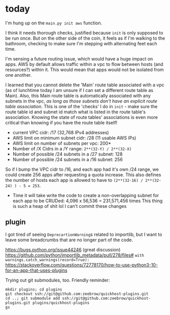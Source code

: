 # today

I'm hung up on the `main.py init aws` function.

I think it needs thorough checks, justified because `init` is only supposed to
be run once. But on the other side of the coin, it feels as if I'm walking to
the bathroom, checking to make sure I'm stepping with alternating feet each
time.

I'm sensing a future routing issue, which would have a huge impact on apps. AWS by default allows traffic within a vpc to flow between hosts (and resources?) within it. This would mean that apps would not be isolated from one another.

I learned that you cannot delete the 'Main' route table associated with a vpc
(as of lunchtime today I am unsure if I can set a different route table as
Main). Also, this Main route table is automatically associated with any subnets
in the vpc, *as long as those subnets don't have an explicit route table
association*. This is one of the 'checks' I do in `init` - make sure the route
table id and subnet id match what is listed in the route table's association.
Knowing the state of route tables' associations is even more critical than
knowing if you have the route table itself!

* current VPC cidr: /17 (32,768 IPv4 addresses)
* AWS limit on minimum subnet cidr: /28 (11 usable AWS IPs)
* AWS limit on number of subnets per vpc: 200\*
* Number of /X Cidrs in a /Y range: `2**(32-Y) / 2**(32-X)`
* Number of possible /24 subnets in a /27 subnet: 128
* Number of possible /24 subnets in a /16 subnet: 256

So if I bump the VPC cidr to /16, and each app had it's own /24 range, we could create 256 apps after
requesting a quota increase. This also defines the number of
hosts each app is allowed to have to `(2**(32-16) / 2**(32-24) ) - 5 = 253`.

* Time it will take write the code to create a non-overlapping subnet for each app to be CRUDed: 4,096 x 56,536 = 231,571,456 times
This thing is such a heap of shit lol I can't commit these changes

## plugin

I got tired of seeing `DeprecartionWarning`s related to importlib, but I want
to leave some breadcrumbs that are no longer part of the code.

<https://bugs.python.org/issue44246> (great discussion)
<https://github.com/python/importlib_metadata/pull/278/files#>
`with warnings.catch_warnings(record=True):`
<https://stackoverflow.com/questions/72778170/how-to-use-python3-10-for-an-app-that-uses-plugins>

Trying out git submodules, too. Friendly reminder:
```
mkdir plugins; cd plugins
git checkout ssh://git@github.com:zeebrow/quickhost-plugins.git
cd ..; git submodule add ssh://git@github.com:zeebrow/quickhost-plugins.git plugins/quickhost-plugins
gs
```

